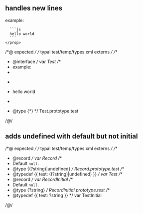 ## handles new lines
<types>
  <type interface name="Test">
    <prop name="test">
      example:

      ```js
      hello world
      ```
    </prop>
  </type>
</types>

/*@ expected */
/* typal test/temp/types.xml externs */
/**
 * @interface
 */
var Test
/**
 * example:
 *
 * ```js
 * hello world
 * ```
 * @type {*}
 */
Test.prototype.test

/*@*/

## adds undefined with default but not initial
<types>
  <type record name="Record">
    <prop type="?string" name="test" default="null" />
  </type>
  <type name="Test">
    <prop type="?string" name="test" default="null" />
  </type>
  <type record name="RecordInitial">
    <prop type="?string" name="test" initial="null" />
  </type>
  <type name="TestInitial">
    <prop type="?string" name="test" initial="null" />
  </type>
</types>

/*@ expected */
/* typal test/temp/types.xml externs */
/**
 * @record
 */
var Record
/**
 * Default `null`.
 * @type {(?string)|undefined}
 */
Record.prototype.test
/**
 * @typedef {{ test: ((?string)|undefined) }}
 */
var Test
/**
 * @record
 */
var RecordInitial
/**
 * Default `null`.
 * @type {?string}
 */
RecordInitial.prototype.test
/**
 * @typedef {{ test: ?string }}
 */
var TestInitial

/*@*/